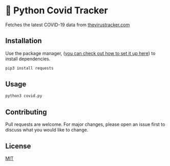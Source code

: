 # 🦠 Python Covid Tracker

Fetches the latest COVID-19 data from [thevirustracker.com](thevirustracker.com) 

## Installation

Use the package manager, ([you can check out how to set it up here](https://evansdianga.com/install-pip-osx/)) to install dependencies.

```bash
pip3 install requests
```

## Usage

```python
python3 covid.py
```

## Contributing
Pull requests are welcome. For major changes, please open an issue first to discuss what you would like to change.

## License
[MIT](https://choosealicense.com/licenses/mit/)

